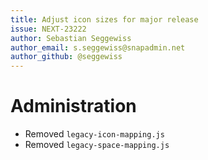 ```yaml
---
title: Adjust icon sizes for major release
issue: NEXT-23222
author: Sebastian Seggewiss
author_email: s.seggewiss@snapadmin.net
author_github: @seggewiss
---
```

# Administration
* Removed `legacy-icon-mapping.js`
* Removed `legacy-space-mapping.js`
